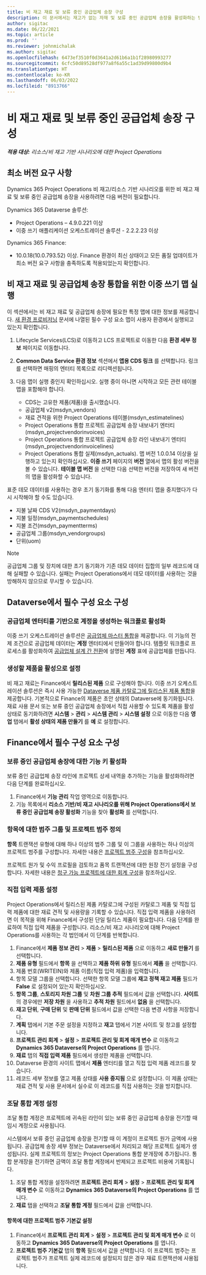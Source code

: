 ```yaml
---
title: 비 재고 재료 및 보류 중인 공급업체 송장 구성
description: 이 문서에서는 재고가 없는 자재 및 보류 중인 공급업체 송장을 활성화하는 방법에 대해 설명합니다.
author: sigitac
ms.date: 06/22/2021
ms.topic: article
ms.prod: ''
ms.reviewer: johnmichalak
ms.author: sigitac
ms.openlocfilehash: 6473ef3510f0d3641a2d61b6a1b1f28980993277
ms.sourcegitcommit: 6cfc50d89528df977a8f6a55c1ad39d99800d9b4
ms.translationtype: HT
ms.contentlocale: ko-KR
ms.lasthandoff: 06/03/2022
ms.locfileid: "8913766"
---
```

# <a name="configure-non-stocked-materials-and-pending-vendor-invoices"></a>비 재고 재료 및 보류 중인 공급업체 송장 구성

_**적용 대상:** 리소스/비 재고 기반 시나리오에 대한 Project Operations_

## <a name="minimum-version-requirement"></a>최소 버전 요구 사항

Dynamics 365 Project Operations 비 재고/리소스 기반 시나리오를 위한 비 재고 재료 및 보류 중인 공급업체 송장을 사용하려면 다음 버전이 필요합니다.

Dynamics 365 Dataverse 솔루션:

- Project Operations – 4.9.0.221 이상
- 이중 쓰기 애플리케이션 오케스트레이션 솔루션 - 2.2.2.23 이상

Dynamics 365 Finance:
- 10.0.18(10.0.793.52) 이상. Finance 환경이 최신 상태이고 모든 품질 업데이트가 최소 버전 요구 사항을 충족하도록 적용되었는지 확인합니다.

## <a name="run-dual-write-maps-for-non-stocked-materials-and-vendor-invoice-integration"></a>비 재고 재료 및 공급업체 송장 통합을 위한 이중 쓰기 맵 실행

이 섹션에서는 비 재고 재료 및 공급업체 송장에 필요한 특정 맵에 대한 정보를 제공합니다. [새 환경 프로비저닝](../environment/resource-provision-new-environment.md#run-project-operations-dual-write-maps) 문서에 나열된 필수 구성 요소 맵이 사용자 환경에서 실행되고 있는지 확인합니다.

1. Lifecycle Services(LCS)로 이동하고 LCS 프로젝트로 이동한 다음 **환경 세부 정보** 페이지로 이동합니다.
2. **Common Data Service 환경 정보** 섹션에서 **앱용 CDS 링크** 를 선택합니다. 링크를 선택하면 매핑의 엔터티 목록으로 리디렉션됩니다.
3. 다음 맵이 실행 중인지 확인하십시오. 실행 중이 아니면 시작하고 모든 관련 테이블 맵을 포함해야 합니다.

    - CDS는 고유한 제품(제품)을 출시했습니다.
    - 공급업체 v2(msdyn_vendors)
    - 재료 견적을 위한 Project Operations 테이블(msdyn_estimatelines)
    - Project Operations 통합 프로젝트 공급업체 송장 내보내기 엔터티(msdyn_projectvendorinvoices)
    - Project Operations 통합 프로젝트 공급업체 송장 라인 내보내기 엔터티(msdyn_projectvendorinvoicelines)
    - Project Operations 통합 실제(msdyn_actuals). 맵 버전 1.0.0.14 이상을 실행하고 있는지 확인하십시오. **이중 쓰기** 페이지의 **버전** 열에서 맵의 활성 버전을 볼 수 있습니다. **테이블 맵 버전** 을 선택한 다음 선택한 버전을 저장하여 새 버전의 맵을 활성화할 수 있습니다.

표준 데모 데이터를 사용하는 경우 초기 동기화를 통해 다음 엔터티 맵을 중지했다가 다시 시작해야 할 수도 있습니다.
  - 지불 날짜 CDS V2(msdyn_paymentdays)
  - 지불 일정(msdyn_paymentschedules)
  - 지불 조건(msdyn_paymentterms)
  - 공급업체 그룹(msdyn_vendorgroups)
  - 단위(uom)

> [!NOTE]
> 공급업체 그룹 및 장치에 대한 초기 동기화가 기존 데모 데이터 집합의 일부 레코드에 대해 실패할 수 있습니다. 실패는 Project Operations에서 데모 데이터를 사용하는 것을 방해하지 않으므로 무시할 수 있습니다.

## <a name="configure-prerequisites-in-dataverse"></a>Dataverse에서 필수 구성 요소 구성

### <a name="activate-workflow-to-create-accounts-based-on-vendor-entity"></a>공급업체 엔터티를 기반으로 계정을 생성하는 워크플로 활성화

이중 쓰기 오케스트레이션 솔루션은 [공급업체 마스터 통합](/dynamics365/fin-ops-core/dev-itpro/data-entities/dual-write/vendor-mapping)을 제공합니다. 이 기능의 전제 조건으로 공급업체 데이터는 **계정** 엔터티에서 만들어야 합니다. 템플릿 워크플로 프로세스를 활성화하여 [공급업체 설계 간 전환](/dynamics365/fin-ops-core/dev-itpro/data-entities/dual-write/vendor-switch)에 설명된 **계정** 표에 공급업체를 만듭니다.

### <a name="set-products-to-be-created-as-active"></a>생성할 제품을 활성으로 설정

비 재고 재료는 Finance에서 **릴리스된 제품** 으로 구성해야 합니다. 이중 쓰기 오케스트레이션 솔루션은 즉시 사용 가능한 [Dataverse 제품 카탈로그에 릴리스된 제품 통합](/dynamics365/fin-ops-core/dev-itpro/data-entities/dual-write/product-mapping)을 제공합니다. 기본적으로 Finance의 제품은 초안 상태의 Dataverse에 동기화됩니다. 재료 사용 문서 또는 보류 중인 공급업체 송장에서 직접 사용할 수 있도록 제품을 활성 상태로 동기화하려면 **시스템** > **관리** > **시스템 관리** > **시스템 설정** 으로 이동한 다음 **영업** 탭에서 **활성 상태의 제품 만들기** 를 **예** 로 설정합니다.

## <a name="configure-prerequisites-in-finance"></a>Finance에서 필수 구성 요소 구성

### <a name="enable-the-feature-key-for-pending-vendor-invoices"></a>보류 중인 공급업체 송장에 대한 기능 키 활성화

보류 중인 공급업체 송장 라인에 프로젝트 상세 내역을 추가하는 기능을 활성화하려면 다음 단계를 완료하십시오.

1. Finance에서 **기능 관리** 작업 영역으로 이동합니다.
2. 기능 목록에서 **리소스 기반/비 재고 시나리오를 위해 Project Operations에서 보류 중인 공급업체 송장 활성화** 기능을 찾아 **활성화** 를 선택합니다.

### <a name="define-category-groups-and-project-categories-for-items"></a>항목에 대한 범주 그룹 및 프로젝트 범주 정의

**항목** 트랜잭션 유형에 대해 하나 이상의 범주 그룹 및 이 그룹을 사용하는 하나 이상의 프로젝트 범주를 구성합니다. 자세한 내용은 [프로젝트 범주 구성](../project-accounting/configure-project-categories.md#category-groups)을 참조하십시오.

프로젝트 원가 및 수익 프로필을 검토하고 품목 트랜잭션에 대한 원장 전기 설정을 구성합니다. 자세한 내용은 [청구 가능 프로젝트에 대한 회계 구성](../project-accounting/configure-accounting-billable-projects.md)을 참조하십시오.

### <a name="set-up-a-write-in-product"></a>직접 입력 제품 설정

Project Operations에서 릴리스된 제품 카탈로그에 구성된 카탈로그 제품 및 직접 입력 제품에 대한 재료 견적 및 사용량을 기록할 수 있습니다. 직접 입력 제품을 사용하려면 이 목적을 위해 Finance에서 구성된 단일 릴리스 제품이 필요합니다. 다음 단계를 완료하여 직접 입력 제품을 구성합니다. 리소스/비 재고 시나리오에 대해 Project Operations를 사용하는 각 법인에서 이 단계를 반복합니다.

1. Finance에서 **제품 정보 관리** > **제품** > **릴리스된 제품** 으로 이동하고 **새로 만들기** 를 선택합니다.
2. **제품 유형** 필드에서 **항목** 을 선택하고 **제품 하위 유형** 필드에서 **제품** 을 선택합니다.
3. 제품 번호(WRITEIN)와 제품 이름(직접 입력 제품)을 입력합니다.
4. 항목 모델 그룹을 선택합니다. 선택한 항목 모델 그룹에 **재고 정책 재고 제품** 필드가 **False** 로 설정되어 있는지 확인하십시오.
5. **항목 그룹**, **스토리지 차원 그룹** 및 **차원 그룹 추적** 필드에서 값을 선택합니다. **사이트** 의 경우에만 **저장 차원** 을 사용하고 **추적 차원** 필드에서 **없음** 을 선택합니다.
6. **재고 단위**, **구매 단위** 및 **판매 단위** 필드에서 값을 선택한 다음 변경 사항을 저장합니다.
7. **계획** 탭에서 기본 주문 설정을 지정하고 **재고** 탭에서 기본 사이트 및 창고를 설정합니다.
8. **프로젝트 관리 회계** > **설정** > **프로젝트 관리 및 회계 매개 변수** 로 이동하고 **Dynamics 365 Dataverse의 Project Operations** 를 엽니다. 
9. **재료** 탭의 **직접 입력 제품** 필드에서 생성한 제품을 선택합니다.
10. Dataverse 환경의 사이트 맵에서 **제품** 엔터티를 열고 직접 입력 제품 레코드를 찾습니다. 
11. 레코드 세부 정보를 열고 제품 상태를 **사용 중지됨** 으로 설정합니다. 이 제품 상태는 재료 견적 및 사용 문서에서 실수로 이 레코드를 직접 사용하는 것을 방지합니다.

### <a name="set-up-a-procurement-integration-account"></a>조달 통합 계정 설정

조달 통합 계정은 프로젝트에 귀속된 라인이 있는 보류 중인 공급업체 송장을 전기할 때 임시 계정으로 사용됩니다.

시스템에서 보류 중인 공급업체 송장을 전기할 때 이 계정이 프로젝트 원가 금액에 사용됩니다. 공급업체 송장 세부 정보는 Dataverse에서 처리되고 해당 프로젝트 실제가 생성됩니다. 실제 프로젝트의 정보는 Project Operations 통합 분개장에 추가됩니다. 통합 분개장을 전기하면 금액이 조달 통합 계정에서 반제되고 프로젝트 비용에 기록됩니다.

1. 조달 통합 계정을 설정하려면 **프로젝트 관리 회계** > **설정** > **프로젝트 관리 및 회계 매개 변수** 로 이동하고 **Dynamics 365 Dataverse의 Project Operations** 를 엽니다. 
2. **재료** 탭을 선택하고 **조달 통합 계정** 필드에서 값을 선택합니다.

#### <a name="set-up-project-category-defaults-for-an-item"></a>항목에 대한 프로젝트 범주 기본값 설정

1. Finance에서 **프로젝트 관리 회계** > **설정** > **프로젝트 관리 및 회계 매개 변수** 로 이동하고 **Dynamics 365 Dataverse의 Project Operations** 를 엽니다. 
2. **프로젝트 범주 기본값** 탭의 **항목** 필드에서 값을 선택합니다. 이 프로젝트 범주는 프로젝트 범주가 프로젝트 실제 레코드에 설정되지 않은 경우 재료 트랜잭션에 사용됩니다.
